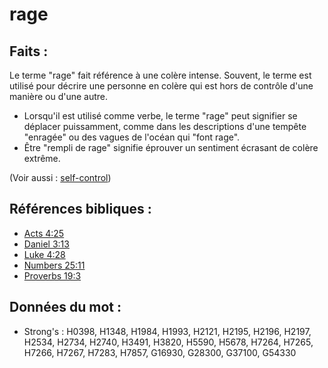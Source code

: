 # rage

## Faits :

Le terme "rage" fait référence à une colère intense. Souvent, le terme est utilisé pour décrire une personne en colère qui est hors de contrôle d'une manière ou d'une autre.

* Lorsqu'il est utilisé comme verbe, le terme "rage" peut signifier se déplacer puissamment, comme dans les descriptions d'une tempête "enragée" ou des vagues de l'océan qui "font rage".
* Être "rempli de rage" signifie éprouver un sentiment écrasant de colère extrême.

(Voir aussi : [self-control](../other/selfcontrol.md))

## Références bibliques :

* [Acts 4:25](rc://en/tn/help/act/04/25)
* [Daniel 3:13](rc://en/tn/help/dan/03/13)
* [Luke 4:28](rc://en/tn/help/luk/04/28)
* [Numbers 25:11](rc://en/tn/help/num/25/11)
* [Proverbs 19:3](rc://en/tn/help/pro/19/03)

## Données du mot :

* Strong's : H0398, H1348, H1984, H1993, H2121, H2195, H2196, H2197, H2534, H2734, H2740, H3491, H3820, H5590, H5678, H7264, H7265, H7266, H7267, H7283, H7857, G16930, G28300, G37100, G54330
